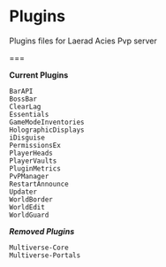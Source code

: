 Plugins
=======

Plugins files for Laerad Acies Pvp server

===

**Current Plugins**
```
BarAPI
BossBar
ClearLag
Essentials
GameModeInventories
HolographicDisplays
iDisguise
PermissionsEx
PlayerHeads
PlayerVaults
PluginMetrics
PvPManager
RestartAnnounce
Updater
WorldBorder
WorldEdit
WorldGuard
```

***Removed Plugins***
```
Multiverse-Core
Multiverse-Portals
```
